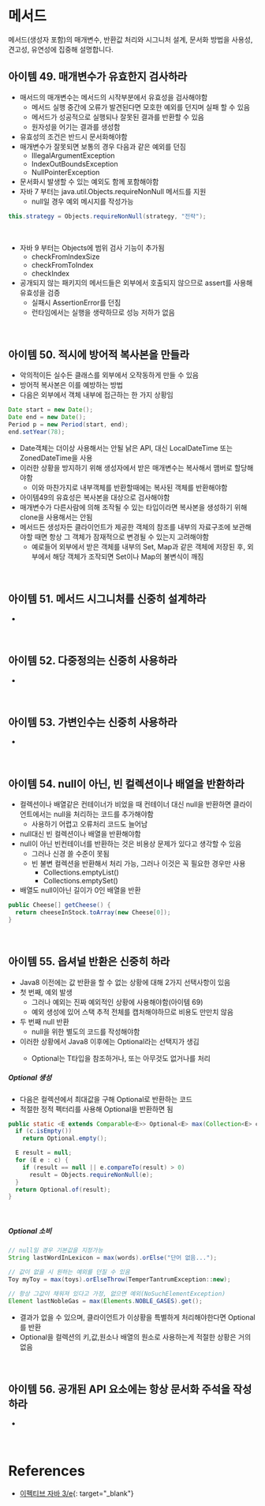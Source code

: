 # 메서드

메서드(생성자 포함)의 매개변수, 반환값 처리와 시그니처 설계, 문서화 방법을 사용성, 견고성, 유연성에 집중해 설명합니다.

## 아이템 49. 매개변수가 유효한지 검사하라
* 매서드의 매개변수는 메서드의 시작부분에서 유효성을 검사해야함
  * 메서드 실행 중간에 오류가 발견된다면 모호한 예외를 던지며 실패 할 수 있음
  * 메서드가 성공적으로 실행되나 잘못된 결과를 반환할 수 있음
  * 원자성을 어기는 결과를 생성함
* 유효성의 조건은 반드시 문서화해야함
* 매개변수가 잘못되면 보통의 경우 다음과 같은 예외를 던짐
  * IllegalArgumentException
  * IndexOutBoundsException
  * NullPointerException
* 문서화시 발생할 수 있는 예외도 함께 포함해야함  
* 자바 7 부터는 java.util.Objects.requireNonNull 메서드를 지원
  * null일 경우 예외 메시지를 작성가능

```java
this.strategy = Objects.requireNonNull(strategy, "전략");
```
<br/>

* 자바 9 부터는 Objects에 범위 검사 기능이 추가됨
  * checkFromIndexSize
  * checkFromToIndex
  * checkIndex
* 공개되지 않는 패키지의 메서드들은 외부에서 호출되지 않으므로 assert를 사용해 유효성을 검증
  * 실패시 AssertionError를 던짐
  * 런타임에서는 실행을 생략하므로 성능 저하가 없음

<br/>

## 아이템 50. 적시에 방어적 복사본을 만들라
* 악의적이든 실수든 클래스를 외부에서 오작동하게 만들 수 있음
* 방어적 복사본은 이를 예방하는 방법
* 다음은 외부에서 객체 내부에 접근하는 한 가지 상황임

```java
Date start = new Date();
Date end = new Date();
Period p = new Period(start, end);
end.setYear(78);
```

* Date객체는 더이상 사용해서는 안될 낡은 API, 대신 LocalDateTime 또는 ZonedDateTime을 사용
* 이러한 상황을 방지하기 위해 생성자에서 받은 매개변수는 복사해서 맴버로 할당해야함
  * 이와 마찬가지로 내부객체를 반환할때에는 복사된 객체를 반환해야함
* 아이템49의 유효성은 복사본을 대상으로 검사해야함
* 매개변수가 다른사람에 의해 조작될 수 있는 타입이라면 복사본을 생성하기 위해 clone을 사용해서는 안됨
* 메서드든 생성자든 클라이언트가 제공한 객체의 참조를 내부의 자료구조에 보관해야할 때면 항상 그 객체가 잠재적으로 변경될 수 있는지 고려해야함
  * 예로들어 외부에서 받은 객체를 내부의 Set, Map과 같은 객체에 저장된 후, 외부에서 해당 객체가 조작되면 Set이나 Map의 불변식이 깨짐

<br/>

## 아이템 51. 메서드 시그니처를 신중히 설계하라
* 

<br/>

## 아이템 52. 다중정의는 신중히 사용하라
* 

<br/>

## 아이템 53. 가변인수는 신중히 사용하라
* 

<br/>

## 아이템 54. null이 아닌, 빈 컬렉션이나 배열을 반환하라
* 컬렉션이나 배열같은 컨테이너가 비었을 때 컨테이너 대신 null을 반환하면 클라이언트에서는 null을 처리하는 코드를 추가해야함
  * 사용하기 어렵고 오류처리 코드도 늘어남
* null대신 빈 컬렉션이나 배열을 반환해야함
* null이 아닌 빈컨테이너를 반환하는 것은 비용상 문제가 있다고 생각할 수 있음
  * 그러나 신경 쓸 수준이 못됨
  * 빈 불변 컬렉션을 반환해서 처리 가능, 그러나 이것은 꼭 필요한 경우만 사용
    * Collections.emptyList()
    * Collections.emptySet()
* 배열도 null이아닌 길이가 0인 배열을 반환

```java
public Cheese[] getCheese() {
  return cheeseInStock.toArray(new Cheese[0]);
}
```

<br/>

## 아이템 55. 옵셔널 반환은 신중히 하라
* Java8 이전에는 값 반환을 할 수 없는 상황에 대해 2가지 선택사항이 있음
* 첫 번째, 예외 발생
  * 그러나 예외는 진짜 예외적인 상황에 사용해야함(아이템 69)
  * 예외 생성에 있어 스택 추적 전체를 캡처해야하므로 비용도 만만치 않음
* 두 번째 null 반환
  * null을 위한 별도의 코드를 작성해야함
* 이러한 상황에서 Java8 이후에는 Optional<T>라는 선택지가 생김
  * Optional<T>는 T타입을 참조하거나, 또는 아무것도 없거나를 처리

##### Optional 생성
* 다음은 컬렉션에서 최대값을 구해 Optional<E>로 반환하는 코드
* 적절한 정적 펙터리를 사용해 Optional을 반환하면 됨

```java
public static <E extends Comparable<E>> Optional<E> max(Collection<E> c) {
  if (c.isEmpty())
    return Optional.empty();

  E result = null;
  for (E e : c) {
    if (result == null || e.compareTo(result) > 0)
      result = Objects.requireNonNull(e);
  }
  return Optional.of(result);
}
```

<br/>

##### Optional 소비

```java
// null일 경우 기본값을 지정가능
String lastWordInLexicon = max(words).orElse("단어 없음...");

// 값이 없을 시 원하는 예외를 던질 수 있음
Toy myToy = max(toys).orElseThrow(TemperTantrumException::new);

// 항상 그값이 채워져 있다고 가정, 없으면 예외(NoSuchElementException)
Element lastNobleGas = max(Elements.NOBLE_GASES).get();
```

* 결과가 없을 수 있으며, 클라이언트가 이상황을 특별하게 처리해야한다면 Optional<T>를 반환
* Optional을 컬렉션의 키,값,원소나 배열의 원소로 사용하는게 적절한 상황은 거의 없음 
<br/>

## 아이템 56. 공개된 API 요소에는 항상 문서화 주석을 작성하라
* 

<br/>

# References
* [이펙티브 자바 3/e](http://www.kyobobook.co.kr/product/detailViewKor.laf?ejkGb=KOR&mallGb=KOR&barcode=9788966262281&orderClick=LEA&Kc=){: target="_blank"}
